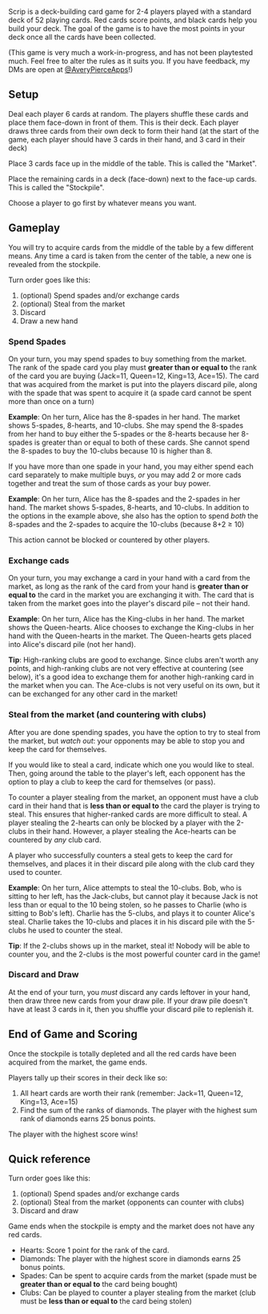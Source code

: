 Scrip is a deck-building card game for 2-4 players played with a standard deck of 52 playing cards. Red cards score points, and black cards help you build your deck. The goal of the game is to have the most points in your deck once all the cards have been collected.

(This game is very much a work-in-progress, and has not been playtested much. Feel free to alter the rules as it suits you. If you have feedback, my DMs are open at [@AveryPierceApps](https://twitter.com/AveryPierceApps)!)

## Setup

Deal each player 6 cards at random. The players shuffle these cards and place them face-down in front of them. This is their deck. Each player draws three cards from their own deck to form their hand (at the start of the game, each player should have 3 cards in their hand, and 3 card in their deck)

Place 3 cards face up in the middle of the table. This is called the "Market".

Place the remaining cards in a deck (face-down) next to the face-up cards. This is called the "Stockpile".

Choose a player to go first by whatever means you want.

## Gameplay

You will try to acquire cards from the middle of the table by a few different means. Any time a card is taken from the center of the table, a new one is revealed from the stockpile.

Turn order goes like this:

1. (optional) Spend spades and/or exchange cards
2. (optional) Steal from the market
3. Discard
4. Draw a new hand

### Spend Spades

On your turn, you may spend spades to buy something from the market. The rank of the spade card you play must **greater than or equal to** the rank of the card you are buying (Jack=11, Queen=12, King=13, Ace=15). The card that was acquired from the market is put into the players discard pile, along with the spade that was spent to acquire it (a spade card cannot be spent more than once on a turn)

**Example**: On her turn, Alice has the 8-spades in her hand. The market shows 5-spades, 8-hearts, and 10-clubs. She may spend the 8-spades from her hand to buy either the 5-spades or the 8-hearts because her 8-spades is greater than or equal to both of these cards. She cannot spend the 8-spades to buy the 10-clubs because 10 is higher than 8.

If you have more than one spade in your hand, you may either spend each card separately to make multiple buys, *or* you may add 2 or more cads together and treat the sum of those cards as your buy power.

**Example**: On her turn, Alice has the 8-spades and the 2-spades in her hand. The market shows 5-spades, 8-hearts, and 10-clubs. In addition to the options in the example above, she also has the option to spend *both* the 8-spades and the 2-spades to acquire the 10-clubs (because 8+2 ≥ 10)

This action cannot be blocked or countered by other players.

### Exchange cads

On your turn, you may exchange a card in your hand with a card from the market, as long as the rank of the card from your hand is **greater than or equal to** the card in the market you are exchanging it with. The card that is taken from the market goes into the player's discard pile – not their hand.

**Example**: On her turn, Alice has the King-clubs in her hand. The market shows the Queen-hearts. Alice chooses to exchange the King-clubs in her hand with the Queen-hearts in the market. The Queen-hearts gets placed into Alice's discard pile (not her hand).

**Tip**: High-ranking clubs are good to exchange. Since clubs aren't worth any points, and high-ranking clubs are not very effective at countering (see below), it's a good idea to exchange them for another high-ranking card in the market when you can. The Ace-clubs is not very useful on its own, but it can be exchanged for any other card in the market!

### Steal from the market (and countering with clubs)

After you are done spending spades, you have the option to try to steal from the market, but *watch out*: your opponents may be able to stop you and keep the card for themselves.

If you would like to steal a card, indicate which one you would like to steal. Then, going around the table to the player's left, each opponent has the option to play a club to keep the card for themselves (or pass).

To counter a player stealing from the market, an opponent must have a club card in their hand that is **less than or equal to** the card the player is trying to steal. This ensures that higher-ranked cards are more difficult to steal. A player stealing the 2-hearts can only be blocked by a player with the 2-clubs in their hand. However, a player stealing the Ace-hearts can be countered by *any* club card.

A player who successfully counters a steal gets to keep the card for themselves, and places it in their discard pile along with the club card they used to counter.

**Example**: On her turn, Alice attempts to steal the 10-clubs. Bob, who is sitting to her left, has the Jack-clubs, but cannot play it because Jack is not less than or equal to the 10 being stolen, so he passes to Charlie (who is sitting to Bob's left). Charlie has the 5-clubs, and plays it to counter Alice's steal. Charlie takes the 10-clubs and places it in his discard pile with the 5-clubs he used to counter the steal.

**Tip**: If the 2-clubs shows up in the market, steal it! Nobody will be able to counter you, and the 2-clubs is the most powerful counter card in the game!

### Discard and Draw

At the end of your turn, you *must* discard any cards leftover in your hand, then draw three new cards from your draw pile. If your draw pile doesn't have at least 3 cards in it, then you shuffle your discard pile to replenish it.

## End of Game and Scoring

Once the stockpile is totally depleted and all the red cards have been acquired from the market, the game ends.

Players tally up their scores in their deck like so:

1. All heart cards are worth their rank (remember: Jack=11, Queen=12, King=13, Ace=15)
2. Find the sum of the ranks of diamonds. The player with the highest sum rank of diamonds earns 25 bonus points.

The player with the highest score wins!

## Quick reference

Turn order goes like this:

1. (optional) Spend spades and/or exchange cards
2. (optional) Steal from the market (opponents can counter with clubs)
3. Discard and draw

Game ends when the stockpile is empty and the market does not have any red cards.

* Hearts: Score 1 point for the rank of the card.
* Diamonds: The player with the highest score in diamonds earns 25 bonus points.
* Spades: Can be spent to acquire cards from the market (spade must be **greater than or equal to** the card being bought)
* Clubs: Can be played to counter a player stealing from the market (club must be **less than or equal to** the card being stolen)